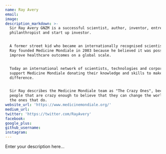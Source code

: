 ```yaml
---
name: Ray Avery
email:
image:
description_markdown: >-
  Sir Ray Avery GNZM is a successful scientist, author, inventor, entrepreneur,
  philanthropist and start up investor.


  A former street kid who became an internationally recognised scientist, Sir
  Ray founded Medicine Mondiale in 2003 because he believed it was possible to
  improve healthcare outcomes on a global scale.


  Today an international network of scientists, technologies and corporations
  support Medicine Mondiale donating their knowledge and skills to make a
  difference.


  Sir Ray describes the Medicine Mondiale team as "The Crazy Ones", because the
  people that are crazy enough to believe that they can change the world, are
  the ones that do.
website_url: 'https://www.medicinemondiale.org/'
medium_url:
twitter: 'https://twitter.com/RayAvery'
facebook:
google_plus:
github_username:
instagram:
---
```


Enter your description here...
